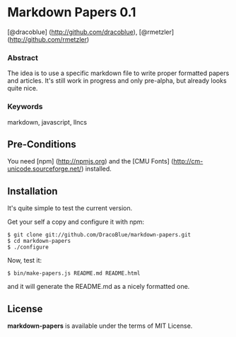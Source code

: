 # Markdown Papers 0.1

[@dracoblue] (http://github.com/dracoblue), [@rmetzler] (http://github.com/rmetzler)

### Abstract

The idea is to use a specific markdown file to write proper formatted papers and articles. It's still work in progress and only pre-alpha, but already looks quite nice.

### Keywords

markdown, javascript, llncs

## Pre-Conditions

You need [npm] (http://npmjs.org) and the [CMU Fonts] (http://cm-unicode.sourceforge.net/) installed.

## Installation

It's quite simple to test the current version.

Get your self a copy and configure it with npm:

    $ git clone git://github.com/DracoBlue/markdown-papers.git
    $ cd markdown-papers
    $ ./configure

Now, test it:

    $ bin/make-papers.js README.md README.html

and it will generate the README.md as a nicely formatted one.

## License

**markdown-papers** is available under the terms of MIT License.
